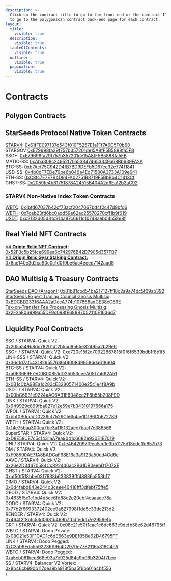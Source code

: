 ```yaml
---
description: >-
  Click on the contract title to go to the front-end or the contract ID number
  to go to the polygonscan contract back-end page for each contract.
layout:
  title:
    visible: true
  description:
    visible: true
  tableOfContents:
    visible: true
  outline:
    visible: true
  pagination:
    visible: true
---
```


# Contracts

## Polygon Contracts

## StarSeeds Protocol Native Token Contracts

[STARV4](https://coinmarketcap.com/dexscan/polygon/0x949929c899fba827e12e59e7b34310197666a175/): [0x61fFE097137d543f019F5257E1a1Ff7A6C5F0b68](https://polygonscan.com/token/0x61ffe097137d543f019f5257e1a1ff7a6c5f0b68)\
STARGOV [0xE79698fa29f757b357201de15A8fF5B5888fa5FB](https://polygonscan.com/address/0xe79698fa29f757b357201de15a8ff5b5888fa5fb)\
SSG+: [0xE79698fa29f757b357201de15A8fF5B5888fa5FB](https://polygonscan.com/address/0xe79698fa29f757b357201de15a8ff5b5888fa5fb)\
MATIC-SS: [0xAba308c24952f70a533474653349a68Bb639FA2A](https://polygonscan.com/token/0xaba308c24952f70a533474653349a68bb639fa2a)\
BTC-SS: [0xb7Acf75C942D4fB7BD9DEFb5D67ee92e774f1841](https://polygonscan.com/token/0xb7acf75c942d4fb7bd9defb5d67ee92e774f1841)\
USD-SS: [0x4b0dF7EDe79be6b046a4Ed71580A3733A109e641](https://polygonscan.com/token/0x4b0df7ede79be6b046a4ed71580a3733a109e641)\
ETH-SS: [0xC8fc7E7E7B4D94FA02751B8719F5BbBb4C1413Cf](https://polygonscan.com/token/0xc8fc7e7e7b4d94fa02751b8719f5bbbb4c1413cf/)\
GHST-SS: [0x2059fe4b81751878A24515B404A2d6Ea12b2aC92](https://polygonscan.com/token/0x2059fe4b81751878a24515b404a2d6ea12b2ac92)

### STARV4 Non-Native Index Token Contracts

[WBTC](https://coinmarketcap.com/currencies/wrapped-bitcoin/): [0x1bfd67037b42cf73acf2047067bd4f2c47d9bfd6](https://polygonscan.com/token/0x1bfd67037b42cf73acf2047067bd4f2c47d9bfd6)\
[WETH](https://coinmarketcap.com/currencies/weth/): [0x7ceb23fd6bc0add59e62ac25578270cff1b9f619](https://polygonscan.com/token/0x7ceb23fd6bc0add59e62ac25578270cff1b9f619)\
[USDT](smart-contract-services/v4-origin-relics-real-yield-nfts/): [0xc2132d05d31c914a87c6611c10748aeb04b58e8f](https://polygonscan.com/token/0xc2132d05d31c914a87c6611c10748aeb04b58e8f)

## Real Yield NFT Contracts

[V4 **Origin Relic NFT Contract**](https://launchpad.heymint.xyz/mint/v4-origin-relics-by-starseeds-protocol)**:** [0x52F3c5b25fce699ea6c742976B42D7905d357FB7](https://polygonscan.com/address/0x52f3c5b25fce699ea6c742976b42d7905d357fb7)\
[V4 **Origin Relic Gysr Staking Contract:**](https://app.gysr.io/pool/0x6ae140e3d2ca90c0c1d019be6ac4eeed7142aad8?network=polygon) [0x6ae140e3d2ca90c0c1d019be6ac4eeed7142aad8](https://polygonscan.com/address/0x6ae140e3d2ca90c0c1d019be6ac4eeed7142aad8)

## DAO Multisig & Treasury Contracts

[StarSeeds DAO (Aragon)](https://app.aragon.org/#/daos/polygon/0x81b81cbd54ba217127ff18c2a9a74dc5f09ab392/dashboard): [0x81b81cbd54ba217127ff18c2a9a74dc5f09ab392](https://polygonscan.com/address/0x81b81cbd54ba217127ff18c2a9a74dc5f09ab392)\
[StarSeeds Expert Trading Council Gnosis Multisig](https://app.safe.global/balances?safe=matic:0xBDCBD23316AAA2aDecA774e107868adCE38cC69E): [0xBDCBD23316AAA2aDecA774e107868adCE38cC69E](contracts.md)\
[Tax-on-Transfer Fee Processing Gnosis Multisig](https://app.safe.global/balances?safe=matic:0x2F2aE06999a55DF9c098fE688B7052110E1636d7): [\
0x2F2aE06999a55DF9c098fE688B7052110E1636d7](contracts.md)

## Liquidity Pool Contracts

SSG / STARV4: Quick V2: [0x205a549b8dc78201df2b55d9565e32495a2b29e6](https://polygonscan.com/address/0x205a549b8dc78201df2b55d9565e32495a2b29e6#tokentxns)\
SSG+ / STARV4: Quick V2: [0xe720e15f2c70922667815f0f6f6539bdb1f8b1f5](https://polygonscan.com/address/0xe720e15f2c70922667815f0f6f6539bdb1f8b1f5#tokentxns)\
LINK-SSS / STARV4: Quick V2: [0x36c1d7afc43182955768649008d99586da618604](https://polygonscan.com/address/0x36c1d7afc43182955768649008d99586da618604#tokentxns)\
BTC-SS / STARV4: Quick V2: [0xa0E36F9F7eC0B00851dD25053ceeA0517a692A51](https://polygonscan.com/address/0x3346b30c4abd39f9a654f4d5a7d0bcaa12151574#tokentxns)\
ETH-SS / STARV4: Quick V2: [0x0B1cCbA98Ea1c282cE3280571400e25c1e4f8A9b](https://polygonscan.com/address/0x0b1ccba98ea1c282ce3280571400e25c1e4f8a9b#tokentxns)\
USDT / STARV4: Quick V2: [0x00bC6931e9224aAC6A31E6048cc2F8b55b208F9D](https://polygonscan.com/address/0x00bc6931e9224aac6a31e6048cc2f8b55b208f9d#tokentxns)\
LINK / STARV4: Quick V2: [0x949929c899fba827e12e59e7b34310197666a175](https://polygonscan.com/address/0x949929c899fba827e12e59e7b34310197666a175#tokentxns)\
WPOL / STARV4: Quick V2: [0xbbf0B0cddD0239cf7529C5654ae1D1B6Cb672789](https://polygonscan.com/address/0xbbf0b0cddd0239cf7529c5654ae1d1b6cb672789#tokentxns)\
WETH / STARV4: Quick V2: [0x14e75baa300ea7be3a115132aec7bacf7e388568](https://polygonscan.com/address/0x14e75baa300ea7be3a115132aec7bacf7e388568#tokentxns)\
SuperSTAR / STARV4: Quick V2: [0xD8E58CE7c5c1431aA7ea9041c6682e930E1E7019](https://polygonscan.com/address/0xd8e58ce7c5c1431aa7ea9041c6682e930e1e7019#tokentxns)\
UNI / STARV4: Quick V2: [0xfe4642097f9ea5cc1e3b51175d18cdcffe857b73](https://polygonscan.com/address/0xfe4642097f9ea5cc1e3b51175d18cdcffe857b73#tokentxns)\
OM / STARV4: Quick V2: [0xF98590AE71A8BADCaF98E16a3a9123a50cd4Cd6e](https://polygonscan.com/address/0xf98590ae71a8badcaf98e16a3a9123a50cd4cd6e)\
AAVE / STARV4: Quick V2: [0x26e2D34470584Cc8224d6ac2B61DB0eebD17073E](https://polygonscan.com/address/0x26e2d34470584cc8224d6ac2b61db0eebd17073e)\
GHST / STARV4: Quick V2: [0xaf50f518bbe03f7638b633839fff48836a553b17](https://polygonscan.com/address/0xaf50f518bbe03f7638b633839fff48836a553b17)\
DIMO / STARV4: Quick V2: [0x0d4fabb843e244d3ceee46418fff3dfebf75ffe5](https://polygonscan.com/address/0x0d4fabb843e244d3ceee46418fff3dfebf75ffe5)\
GEOD / STARV4: Quick V2: [0x4635f5e1c1bd4d5ee6fd88e2e20ebf4caaaee78a](https://polygonscan.com/address/0x4635f5e1c1bd4d5ee6fd88e2e20ebf4caaaee78a)\
DODO / STARV4: Quick V2: [0x77b2f6693372402ee9a627998f1de5c33dc213d2](https://polygonscan.com/address/0x77b2f6693372402ee9a627998f1de5c33dc213d2#tokentxns)\
RENDER / STARV4: Quick V2: [0x464f2f8bfc53d0681b469b7fbdfeddb7e2959efb](https://polygonscan.com/address/0x464f2f8bfc53d0681b469b7fbdfeddb7e2959efb#tokentxns)\
GRT / STARV4: Quick V2: [0x08c21e50f1cac1c6de663e9defb58e62d46795ff](https://polygonscan.com/address/0x08c21e50f1cac1c6de663e9defb58e62d46795ff#tokentxns)\
WBTC / STARV4: Dodo Private: [0x08C21e50F1CAC1c6dE663e9DEfB58e62D46795FF](https://polygonscan.com/address/0x41dc7c0fe6e77b65144ba9355f17e8dfcc2e58a8#tokentxns)\
LINK / STARV4: Dodo Pegged: [0xC3a09Ed55592236A9b4D2970e7782116b318C4eA](https://polygonscan.com/address/0xc3a09ed55592236a9b4d2970e7782116b318c4ea#tokentxns)\
WBTC / STARV4: Dodo Pegged: [0xa5cb061bec868e93a7c925d84a9b06b3204f7bce](https://polygonscan.com/address/0xa5cb061bec868e93a7c925d84a9b06b3204f7bce#tokentxns)\
SS / STARV4: Balancer V2 Vortex: [0x8b46cb990b117dea9ba918f5ba5f6ba01a4bf556](https://balancer.fi/pools/polygon/v2/0x8b46cb990b117dea9ba918f5ba5f6ba01a4bf556000100000000000000000ef2)\
\
